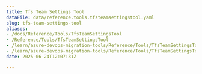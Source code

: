 ```yaml
---
title: Tfs Team Settings Tool
dataFile: data/reference.tools.tfsteamsettingstool.yaml
slug: tfs-team-settings-tool
aliases:
- /docs/Reference/Tools/TfsTeamSettingsTool
- /Reference/Tools/TfsTeamSettingsTool
- /learn/azure-devops-migration-tools/Reference/Tools/TfsTeamSettingsTool
- /learn/azure-devops-migration-tools/Reference/Tools/TfsTeamSettingsTool/index.md
date: 2025-06-24T12:07:31Z

---
```


